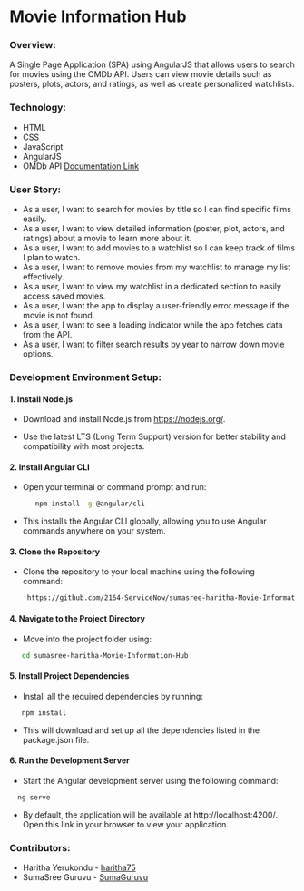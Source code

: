 # Movie Information Hub

### Overview:

A Single Page Application (SPA) using AngularJS that allows users to search for movies using the OMDb API. Users can view movie details such as posters, plots, actors, and ratings, as well as create personalized watchlists.

### Technology:

- HTML
- CSS
- JavaScript
- AngularJS
- OMDb API [Documentation Link](http://www.omdbapi.com/)

### User Story:

- As a user, I want to search for movies by title so I can find specific films easily.
- As a user, I want to view detailed information (poster, plot, actors, and ratings) about a movie to learn more about it.
- As a user, I want to add movies to a watchlist so I can keep track of films I plan to watch.
- As a user, I want to remove movies from my watchlist to manage my list effectively.
- As a user, I want to view my watchlist in a dedicated section to easily access saved movies.
- As a user, I want the app to display a user-friendly error message if the movie is not found.
- As a user, I want to see a loading indicator while the app fetches data from the API.
- As a user, I want to filter search results by year to narrow down movie options.

### Development Environment Setup:

#### 1. Install Node.js

- Download and install Node.js from https://nodejs.org/.

- Use the latest LTS (Long Term Support) version for better stability and compatibility with most projects.

#### 2. Install Angular CLI

- Open your terminal or command prompt and run:

  ```bash
     npm install -g @angular/cli
  ```

- This installs the Angular CLI globally, allowing you to use Angular commands anywhere on your system.

#### 3. Clone the Repository

- Clone the repository to your local machine using the following command:

  ```bash
   https://github.com/2164-ServiceNow/sumasree-haritha-Movie-Information-Hub
  ```

#### 4. Navigate to the Project Directory

- Move into the project folder using:

```bash
   cd sumasree-haritha-Movie-Information-Hub
```

#### 5. Install Project Dependencies

- Install all the required dependencies by running:

```bash
   npm install
```

- This will download and set up all the dependencies listed in the package.json file.

#### 6. Run the Development Server

- Start the Angular development server using the following command:

```bash
  ng serve
```

- By default, the application will be available at http://localhost:4200/. Open this link in your browser to view your application.

### Contributors:

- Haritha Yerukondu - [haritha75](https://github.com/haritha75)
- SumaSree Guruvu - [SumaGuruvu](https://github.com/SumaGuruvu)
